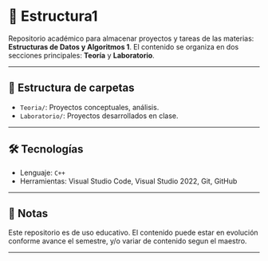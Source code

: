 # 📘 Estructura1

Repositorio académico para almacenar proyectos y tareas de las materias: **Estructuras de Datos y Algoritmos 1**.
El contenido se organiza en dos secciones principales: **Teoría** y **Laboratorio**.

---

## 📁 Estructura de carpetas

- `Teoria/`: Proyectos conceptuales, análisis.
- `Laboratorio/`: Proyectos desarrollados en clase.

---

## 🛠️ Tecnologías

- Lenguaje: `C++`
- Herramientas: Visual Studio Code, Visual Studio 2022, Git, GitHub

---

## 📝 Notas

Este repositorio es de uso educativo. El contenido puede estar en evolución conforme avance el semestre, y/o variar de contenido segun el maestro.

---
